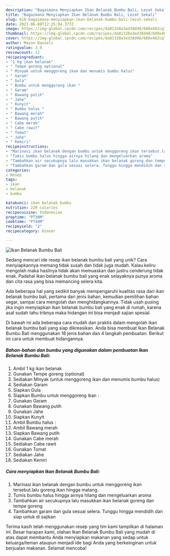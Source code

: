 ```yaml
---
description: "Bagaimana Menyiapkan Ikan Belanak Bumbu Bali, Lezat Sekali"
title: "Bagaimana Menyiapkan Ikan Belanak Bumbu Bali, Lezat Sekali"
slug: 618-bagaimana-menyiapkan-ikan-belanak-bumbu-bali-lezat-sekali
date: 2021-06-08T12:25:04.377Z
image: https://img-global.cpcdn.com/recipes/da81328a3ed38d48/680x482cq70/ikan-belanak-bumbu-bali-foto-resep-utama.jpg
thumbnail: https://img-global.cpcdn.com/recipes/da81328a3ed38d48/680x482cq70/ikan-belanak-bumbu-bali-foto-resep-utama.jpg
cover: https://img-global.cpcdn.com/recipes/da81328a3ed38d48/680x482cq70/ikan-belanak-bumbu-bali-foto-resep-utama.jpg
author: Mason Daniels
ratingvalue: 3.9
reviewcount: 12
recipeingredient:
- "1 kg ikan belanak"
- " Tempe goreng optional"
- " Minyak untuk menggoreng ikan dan menumis bumbu halus"
- " Garam"
- " Gula"
- " Bumbu untuk menggoreng ikan "
- " Garam"
- " Bawang putih"
- " Jahe"
- " Kunyit"
- " Bumbu halus "
- " Bawang merah"
- " Bawang putih"
- " Cabe merah"
- " Cabe rawit"
- " Tomat"
- " Jahe"
- " Kemiri"
recipeinstructions:
- "Marinasi ikan belanak dengan bumbu untuk menggoreng ikan tersebut.lalu goreng ikan hingga matang."
- "Tumis bumbu halus hingga airnya hilang dan mengeluarkan aroma"
- "Tambahkan air secukupnya lalu masukkan ikan belanak goreng dan tempe goreng"
- "Tambahkan garam dan gula sesuai selera. Tunggu hingga mendidih dan siap untuk di sajikan"
categories:
- Resep
tags:
- ikan
- belanak
- bumbu

katakunci: ikan belanak bumbu 
nutrition: 220 calories
recipecuisine: Indonesian
preptime: "PT39M"
cooktime: "PT44M"
recipeyield: "2"
recipecategory: Dinner

---
```



![Ikan Belanak Bumbu Bali](https://img-global.cpcdn.com/recipes/da81328a3ed38d48/680x482cq70/ikan-belanak-bumbu-bali-foto-resep-utama.jpg)

Sedang mencari ide resep ikan belanak bumbu bali yang unik? Cara menyiapkannya memang tidak susah dan tidak juga mudah. Kalau keliru mengolah maka hasilnya tidak akan memuaskan dan justru cenderung tidak enak. Padahal ikan belanak bumbu bali yang enak selayaknya punya aroma dan cita rasa yang bisa memancing selera kita.

Ada beberapa hal yang sedikit banyak mempengaruhi kualitas rasa dari ikan belanak bumbu bali, pertama dari jenis bahan, kemudian pemilihan bahan segar, sampai cara mengolah dan menghidangkannya. Tidak usah pusing jika ingin menyiapkan ikan belanak bumbu bali yang enak di rumah, karena asal sudah tahu triknya maka hidangan ini bisa menjadi sajian spesial.




Di bawah ini ada beberapa cara mudah dan praktis dalam mengolah ikan belanak bumbu bali yang siap dikreasikan. Anda bisa membuat Ikan Belanak Bumbu Bali menggunakan 18 jenis bahan dan 4 langkah pembuatan. Berikut ini cara untuk membuat hidangannya.

<!--inarticleads1-->

##### Bahan-bahan dan bumbu yang digunakan dalam pembuatan Ikan Belanak Bumbu Bali:

1. Ambil 1 kg ikan belanak
1. Gunakan  Tempe goreng (optional)
1. Sediakan  Minyak (untuk menggoreng ikan dan menumis bumbu halus)
1. Sediakan  Garam
1. Siapkan  Gula
1. Siapkan  Bumbu untuk menggoreng ikan :
1. Gunakan  Garam
1. Gunakan  Bawang putih
1. Gunakan  Jahe
1. Siapkan  Kunyit
1. Ambil  Bumbu halus :
1. Ambil  Bawang merah
1. Siapkan  Bawang putih
1. Gunakan  Cabe merah
1. Sediakan  Cabe rawit
1. Gunakan  Tomat
1. Sediakan  Jahe
1. Sediakan  Kemiri




<!--inarticleads2-->

##### Cara menyiapkan Ikan Belanak Bumbu Bali:

1. Marinasi ikan belanak dengan bumbu untuk menggoreng ikan tersebut.lalu goreng ikan hingga matang.
1. Tumis bumbu halus hingga airnya hilang dan mengeluarkan aroma
1. Tambahkan air secukupnya lalu masukkan ikan belanak goreng dan tempe goreng
1. Tambahkan garam dan gula sesuai selera. Tunggu hingga mendidih dan siap untuk di sajikan




Terima kasih telah menggunakan resep yang tim kami tampilkan di halaman ini. Besar harapan kami, olahan Ikan Belanak Bumbu Bali yang mudah di atas dapat membantu Anda menyiapkan makanan yang sedap untuk keluarga/teman ataupun menjadi ide bagi Anda yang berkeinginan untuk berjualan makanan. Selamat mencoba!
